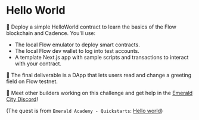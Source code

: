 # Hello World

🎫 Deploy a simple HelloWorld contract to learn the basics of the Flow blockchain and Cadence. You'll use:

- The local Flow emulator to deploy smart contracts.
- The local Flow dev wallet to log into test accounts.
- A template Next.js app with sample scripts and transactions to interact with your contract.

🌟 The final deliverable is a DApp that lets users read and change a greeting field on Flow testnet.

💬 Meet other builders working on this challenge and get help in the [Emerald City Discord](https://discord.gg/emeraldcity)!

(The quest is from `Emerald Academy - Quickstarts`: [Hello world](https://academy.ecdao.org/en/quickstarts/0-hello-world))
